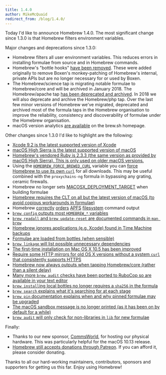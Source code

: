 ```yaml
---
title: 1.4.0
author: MikeMcQuaid
redirect_from: /blog/1.4.0/
---
```


Today I'd like to announce Homebrew 1.4.0. The most significant change since 1.3.0 is that Homebrew filters environment variables.

Major changes and deprecations since 1.3.0:

- Homebrew filters all user environment variables. This reduces errors in installing formulae from source and in Homebrew commands.
- Homebrew's "bottle hooks" [have been removed](https://github.com/Homebrew/brew/pull/3510). These were added originally to remove Boxen's monkey-patching of Homebrew's internal, private APIs but are no longer necessary for or used by Boxen.
- The Homebrew/science tap is migrating notable formulae to Homebrew/core and will be archived in January 2018. The Homebrew/apache tap [has been deprecated and archived](https://github.com/Homebrew/brew/pull/3274). In 2018 we will also deprecate and archive the Homebrew/php tap. Over the last few minor versions of Homebrew we've migrated, deprecated and archived most of the formula taps in the Homebrew organisation to improve the reliability, consistency and discoverability of formulae under the Homebrew organisation.
- macOS version analytics [are available](https://brew.sh/analytics/os-version/) on the brew.sh homepage.

Other changes since 1.3.0 I'd like to highlight are the following:

- [Xcode 9.2 is the latest supported version of Xcode](https://github.com/Homebrew/brew/pull/3542)
- [macOS High Sierra is the latest supported version of macOS](https://github.com/Homebrew/brew/pull/3121)
- [Homebrew's vendored Ruby is 2.3.3 (the same version as provided by macOS High Sierra). This is only used on older macOS versions.](https://github.com/Homebrew/brew/pull/3164)
- Using the [`HOMEBREW_FORCE_BREWED_CURL`](https://github.com/Homebrew/brew/pull/3533) variable you can [force Homebrew to use its own `curl`](https://github.com/Homebrew/brew/pull/3482) for all downloads. This may be useful combined with the `proxychains-ng` formula in bypassing any grating, ceramic firewalls.
- Homebrew no longer sets [MACOSX_DEPLOYMENT_TARGET](https://github.com/Homebrew/brew/pull/3464) when building formulae
- [Homebrew requires the CLT on all but the latest version of macOS (to avoid copious workarounds in formulae)](https://github.com/Homebrew/brew/pull/3453)
- Homebrew [correctly](https://github.com/Homebrew/brew/pull/3316) [orders](https://github.com/Homebrew/brew/pull/3347) [APFS](https://github.com/Homebrew/brew/pull/3380) [filesystem](https://github.com/Homebrew/brew/pull/3430) command output
- [`brew config` outputs most `HOMEBREW_*` variables](https://github.com/Homebrew/brew/pull/3420)
- [`brew readall` and `brew update-reset` are documented commands in `man brew`](https://github.com/Homebrew/brew/pull/3368)
- [Homebrew ignores applications (e.g. Xcode) found in Time Machine backups](https://github.com/Homebrew/brew/pull/3273)
- [Formulae are loaded from bottles (when sensible)](https://github.com/Homebrew/brew/pull/3176)
- [`brew linkage` will list possible unnecessary dependencies](https://github.com/Homebrew/brew/pull/3103)
- [The first-time installation on Mac OS X 10.5 has been improved](https://github.com/Homebrew/brew/pull/3158)
- [Require some HTTP mirrors for old OS X versions without a system `curl` that consistently supports HTTPS](https://github.com/Homebrew/brew/pull/3151)
- [Homebrew now always outputs when tapping Homebrew/core (rather than a silent delay)](https://github.com/Homebrew/brew/pull/3135)
- [Many more `brew audit` checks have been ported to RuboCop so are available in your text editor](https://github.com/Homebrew/brew/pull/2982)
- [`brew install`ing local bottles no longer requires a `sha256` in the formula](https://github.com/Homebrew/brew/pull/3105)
- [`brew search` explains what it's searching for at each stage](https://github.com/Homebrew/brew/pull/3059)
- [`brew pin` documentation explains when and why pinned formulae may be upgraded](https://github.com/Homebrew/brew/pull/3043)
- [The macOS sandbox message is no longer printed (as it has been on by default for a while)](https://github.com/Homebrew/brew/pull/3016)
- [`brew audit` will only check for non-libraries in `lib` for new formulae](https://github.com/Homebrew/brew/pull/2997)

Finally:

- Thanks to our new sponsor, [CommsWorld](https://www.commsworld.com), for hosting our physical hardware. This was particularly helpful for the macOS 10.13 release.
- [Homebrew still accepts donations through Patreon](https://www.patreon.com/homebrew). If you can afford it, please consider donating.

Thanks to all our hard-working maintainers, contributors, sponsors and supporters for getting us this far. Enjoy using Homebrew!
